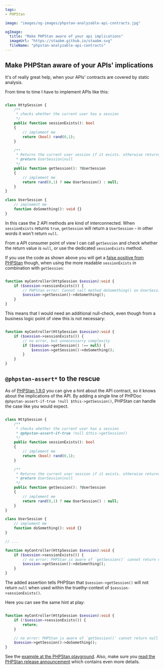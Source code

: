 ```yaml
---
tags:
- PHPStan

image: "images/og-images/phpstan-analyzable-api-contracts.jpg"

ogImage:
  title: "Make PHPStan aware of your api implications"
  imageUrl: "https://staabm.github.io/staabm.svg"
  fileName: "phpstan-analyzable-api-contracts"
---
```


## Make PHPStan aware of your APIs' implications️

It's of really great help, when your APIs' contracts are covered by static analysis.

From time to time I have to implement APIs like this:

```php

class HttpSession {
    /**
     * checks whether the current user has a session
     */
    public function sessionExists(): bool
    {
        // implement me
        return (bool) rand(0,1);
    }

    /**
     * Returns the current user session if it exists. otherwise returns null.
     * @return UserSession|null
     */
    public function getSession(): ?UserSession
    {
        // implement me
        return rand(0,1) ? new UserSession() : null;
    }
}

class UserSession {
    // implement me
    function doSomething(): void {}
}

```

In this case the 2 API methods are kind of interconnected. When `sessionExists` returns `true`, `getSession` will return a `UserSession` - in other words it won't return `null`.

From a API consumer point of view I can call `getSession` and check whether the return value is `null`, or use the dedicated `sessionExists` method.

If you use the code as shown above you will get a [false positive from PHPStan](https://phpstan.org/r/3aab2663-be6a-4489-80c2-a2361d8b7d04) though, when using the more readable `sessionExists` in combination with `getSession`:

```php

function myController(HttpSession $session):void {
    if ($session->sessionExists()) {
        // PHPStan error: Cannot call method doSomething() on UserSession|null.
        $session->getSession()->doSomething();
    }
}

```

This means that I would need an additional null-check, even though from a business logic point of view this is not necessary:

```php

function myController(HttpSession $session):void {
    if ($session->sessionExists()) {
        // no error, but unnecessarry complexity
        if ($session->getSession() !== null) {
            $session->getSession()->doSomething();
        }
    }
}

```

## `@phpstan-assert*` to the rescue

As of [PHPStan 1.9.0](https://phpstan.org/blog/phpstan-1-9-0-with-phpdoc-asserts-list-type#phpdoc-asserts) you can give a hint about the API contract, so it knows about the implications of the API.
By adding a single line of PHPDoc `@phpstan-assert-if-true !null $this->getSession()`, PHPStan can handle the case like you would expect.

```php

class HttpSession {
    /**
     * checks whether the current user has a session
     * @phpstan-assert-if-true !null $this->getSession()
     */
    public function sessionExists(): bool
    {
        // implement me
        return (bool) rand(0,1);
    }

    /**
     * Returns the current user session if it exists. otherwise returns null.
     * @return UserSession|null
     */
    public function getSession(): ?UserSession
    {
        // implement me
        return rand(0,1) ? new UserSession() : null;
    }
}

class UserSession {
    // implement me
    function doSomething(): void {}
}

// ...

function myController(HttpSession $session):void {
    if ($session->sessionExists()) {
        // no error: PHPStan is aware of `getSession()` cannot return null
        $session->getSession()->doSomething();
    }
}

```

The added assertion tells PHPStan that `$session->getSession()` will not return `null` when used within the truethy-context of `$session->sessionExists()`.

Here you can see the same hint at play:

```php

function myController(HttpSession $session):void {
    if (!$session->sessionExists()) {
        return;
    }

    // no error: PHPStan is aware of `getSession()` cannot return null
    $session->getSession()->doSomething();
}

```

See the [example at the PHPStan playground](https://phpstan.org/r/b1e54906-1ad7-4108-b33f-e8c45f1f5d16).
Also, make sure you [read the PHPStan release announcement](https://phpstan.org/blog/phpstan-1-9-0-with-phpdoc-asserts-list-type#phpdoc-asserts) which contains even more details.


